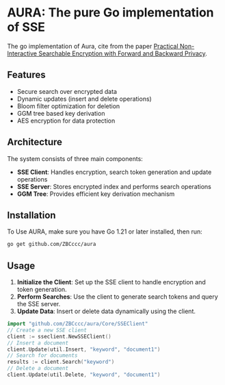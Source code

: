 # AURA: The pure Go implementation of SSE

The go implementation of Aura, cite from the paper [Practical Non-Interactive Searchable Encryption with Forward and Backward Privacy](https://www.ndss-symposium.org/wp-content/uploads/ndss2021_2C-4_24162_paper.pdf).

## Features

- Secure search over encrypted data
- Dynamic updates (insert and delete operations)
- Bloom filter optimization for deletion
- GGM tree based key derivation
- AES encryption for data protection

## Architecture

The system consists of three main components:

- **SSE Client**: Handles encryption, search token generation and update operations
- **SSE Server**: Stores encrypted index and performs search operations
- **GGM Tree**: Provides efficient key derivation mechanism

## Installation
To Use AURA, make sure you have Go 1.21 or later installed, then run:
```bash
go get github.com/ZBCccc/aura
```

## Usage

1. **Initialize the Client**: Set up the SSE client to handle encryption and token generation.
2. **Perform Searches**: Use the client to generate search tokens and query the SSE server.
3. **Update Data**: Insert or delete data dynamically using the client.

```go
import "github.com/ZBCccc/aura/Core/SSEClient"
// Create a new SSE client
client := sseclient.NewSSEClient()
// Insert a document
client.Update(util.Insert, "keyword", "document1")
// Search for documents
results := client.Search("keyword")
// Delete a document
client.Update(util.Delete, "keyword", "document1")
```